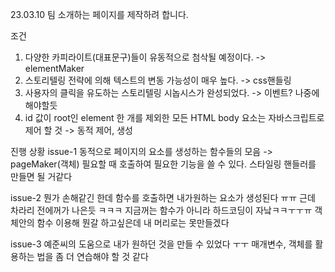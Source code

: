 23.03.10
팀 소개하는 페이지를 제작하려 합니다.

조건

1. 다양한 카피라이트(대표문구)들이 유동적으로 첨삭될 예정이다. -> elementMaker
2. 스토리텔링 전략에 의해 텍스트의 변동 가능성이 매우 높다. -> css핸들링
3. 사용자의 클릭을 유도하는 스토리텔링 시놉시스가 완성되었다.
   -> 이벤트? 나중에 해야할듯
4. id 값이 root인 element 한 개를 제외한 모든 HTML body 요소는 자바스크립트로 제어 할 것 -> 동적 제어, 생성

진행 상황
issue-1
동적으로 페이지의 요소를 생성하는 함수들의 모음 -> pageMaker(객체)
필요할 때 호출하여 필요한 기능을 쓸 수 있다.
스타일링 핸들러를 만들면 될 거같다

issue-2
뭔가 손해같긴 한데 함수를 호출하면 내가원하는 요소가 생성된다 ㅠㅠ 근데 차라리 전에꺼가 나은듯 ㅋㅋㅋ 지금꺼는 함수가 아니라 하드코딩이 자낰ㅋㅋㅜㅜㅠ 객체안의 함수 이용해 뭔갈 하고싶은데 내 머리로는 못만들겠다

issue-3
예준씨의 도움으로 내가 원하던 것을 만들 수 있었다 ㅜㅜ 매개변수, 객체를 활용하는 법을 좀 더 연습해야 할 것 같다
